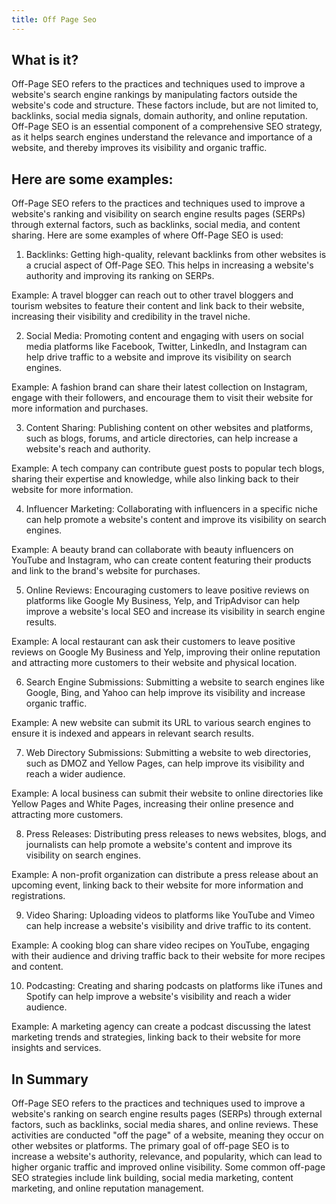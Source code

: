 ```yaml
---
title: Off Page Seo
---
```




## What is it?

Off-Page SEO refers to the practices and techniques used to improve a website's search engine rankings by manipulating factors outside the website's code and structure. These factors include, but are not limited to, backlinks, social media signals, domain authority, and online reputation. Off-Page SEO is an essential component of a comprehensive SEO strategy, as it helps search engines understand the relevance and importance of a website, and thereby improves its visibility and organic traffic.

## Here are some examples:

Off-Page SEO refers to the practices and techniques used to improve a website's ranking and visibility on search engine results pages (SERPs) through external factors, such as backlinks, social media, and content sharing. Here are some examples of where Off-Page SEO is used:

1. Backlinks: Getting high-quality, relevant backlinks from other websites is a crucial aspect of Off-Page SEO. This helps in increasing a website's authority and improving its ranking on SERPs.

Example: A travel blogger can reach out to other travel bloggers and tourism websites to feature their content and link back to their website, increasing their visibility and credibility in the travel niche.

2. Social Media: Promoting content and engaging with users on social media platforms like Facebook, Twitter, LinkedIn, and Instagram can help drive traffic to a website and improve its visibility on search engines.

Example: A fashion brand can share their latest collection on Instagram, engage with their followers, and encourage them to visit their website for more information and purchases.

3. Content Sharing: Publishing content on other websites and platforms, such as blogs, forums, and article directories, can help increase a website's reach and authority.

Example: A tech company can contribute guest posts to popular tech blogs, sharing their expertise and knowledge, while also linking back to their website for more information.

4. Influencer Marketing: Collaborating with influencers in a specific niche can help promote a website's content and improve its visibility on search engines.

Example: A beauty brand can collaborate with beauty influencers on YouTube and Instagram, who can create content featuring their products and link to the brand's website for purchases.

5. Online Reviews: Encouraging customers to leave positive reviews on platforms like Google My Business, Yelp, and TripAdvisor can help improve a website's local SEO and increase its visibility in search engine results.

Example: A local restaurant can ask their customers to leave positive reviews on Google My Business and Yelp, improving their online reputation and attracting more customers to their website and physical location.

6. Search Engine Submissions: Submitting a website to search engines like Google, Bing, and Yahoo can help improve its visibility and increase organic traffic.

Example: A new website can submit its URL to various search engines to ensure it is indexed and appears in relevant search results.

7. Web Directory Submissions: Submitting a website to web directories, such as DMOZ and Yellow Pages, can help improve its visibility and reach a wider audience.

Example: A local business can submit their website to online directories like Yellow Pages and White Pages, increasing their online presence and attracting more customers.

8. Press Releases: Distributing press releases to news websites, blogs, and journalists can help promote a website's content and improve its visibility on search engines.

Example: A non-profit organization can distribute a press release about an upcoming event, linking back to their website for more information and registrations.

9. Video Sharing: Uploading videos to platforms like YouTube and Vimeo can help increase a website's visibility and drive traffic to its content.

Example: A cooking blog can share video recipes on YouTube, engaging with their audience and driving traffic back to their website for more recipes and content.

10. Podcasting: Creating and sharing podcasts on platforms like iTunes and Spotify can help improve a website's visibility and reach a wider audience.

Example: A marketing agency can create a podcast discussing the latest marketing trends and strategies, linking back to their website for more insights and services.

## In Summary

Off-Page SEO refers to the practices and techniques used to improve a website's ranking on search engine results pages (SERPs) through external factors, such as backlinks, social media shares, and online reviews. These activities are conducted "off the page" of a website, meaning they occur on other websites or platforms. The primary goal of off-page SEO is to increase a website's authority, relevance, and popularity, which can lead to higher organic traffic and improved online visibility. Some common off-page SEO strategies include link building, social media marketing, content marketing, and online reputation management.